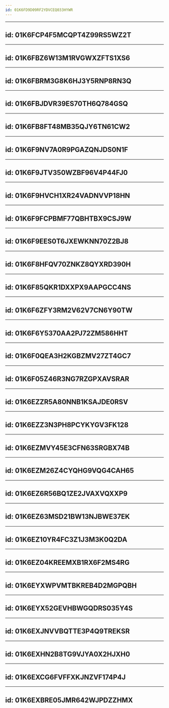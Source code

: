 ```yaml
---
id: 01K6FD9D09RF2YDVCEQ033HYWR
---
```

______________________________________________________________________

## id: 01K6FCP4F5MCQPT4Z99RS5WZ2T

______________________________________________________________________

## id: 01K6FBZ6W13M1RVGWXZFTS1XS6

______________________________________________________________________

## id: 01K6FBRM3G8K6HJ3Y5RNP8RN3Q

______________________________________________________________________

## id: 01K6FBJDVR39ES70TH6Q784GSQ

______________________________________________________________________

## id: 01K6FB8FT48MB35QJY6TN61CW2

______________________________________________________________________

## id: 01K6F9NV7A0R9PGAZQNJDS0N1F

______________________________________________________________________

## id: 01K6F9JTV350WZBF96V4P44FJ0

______________________________________________________________________

## id: 01K6F9HVCH1XR24VADNVVP18HN

______________________________________________________________________

## id: 01K6F9FCPBMF77QBHTBX9CSJ9W

______________________________________________________________________

## id: 01K6F9EES0T6JXEWKNN70Z2BJ8

______________________________________________________________________

## id: 01K6F8HFQV70ZNKZ8QYXRD390H

______________________________________________________________________

## id: 01K6F85QKR1DXXPX9AAPGCC4NS

______________________________________________________________________

## id: 01K6F6ZFY3RM2V62V7CN6Y90TW

______________________________________________________________________

## id: 01K6F6Y5370AA2PJ72ZM586HHT

______________________________________________________________________

## id: 01K6F0QEA3H2KGBZMV27ZT4GC7

______________________________________________________________________

## id: 01K6F05Z46R3NG7RZGPXAVSRAR

______________________________________________________________________

## id: 01K6EZZR5A80NNB1KSAJDE0RSV

______________________________________________________________________

## id: 01K6EZZ3N3PH8PCYKYGV3FK128

______________________________________________________________________

## id: 01K6EZMVY45E3CFN63SRGBX74B

______________________________________________________________________

## id: 01K6EZM26Z4CYQHG9VQG4CAH65

______________________________________________________________________

## id: 01K6EZ6R56BQ1ZE2JVAXVQXXP9

______________________________________________________________________

## id: 01K6EZ63MSD21BW13NJBWE37EK

______________________________________________________________________

## id: 01K6EZ10YR4FC3Z1J3M3K0Q2DA

______________________________________________________________________

## id: 01K6EZ04KREEMXB1RX6F2MS4RG

______________________________________________________________________

## id: 01K6EYXWPVMTBKREB4D2MGPQBH

______________________________________________________________________

## id: 01K6EYX52GEVHBWGQDRS035Y4S

______________________________________________________________________

## id: 01K6EXJNVVBQTTE3P4Q9TREKSR

______________________________________________________________________

## id: 01K6EXHN2B8TG9VJYA0X2HJXH0

______________________________________________________________________

## id: 01K6EXCG6FVFFXKJNZVF174P4J

______________________________________________________________________

## id: 01K6EXBRE05JMR642WJPDZZHMX
